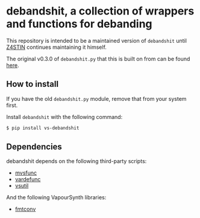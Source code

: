 # debandshit, a collection of wrappers and functions for debanding

This repository is intended to be a maintained version of `debandshit` until [Z4STIN](https://github.com/kgrabs) continues maintaining it himself.

The original v0.3.0 of `debandshit.py` that this is built on from can be found [here](https://pastebin.com/NGFBhCCn).

## How to install

If you have the old `debandshit.py` module,
remove that from your system first.

Install `debandshit` with the following command:

```sh
$ pip install vs-debandshit
```

## Dependencies

debandshit depends on the following third-party scripts:

- [mvsfunc](https://github.com/HomeOfVapourSynthEvolution/mvsfunc)
- [vardefunc](https://pypi.org/project/vardefunc/)
- [vsutil](https://pypi.org/project/vsutil/)

And the following VapourSynth libraries:

- [fmtconv](https://github.com/EleonoreMizo/fmtconv)
